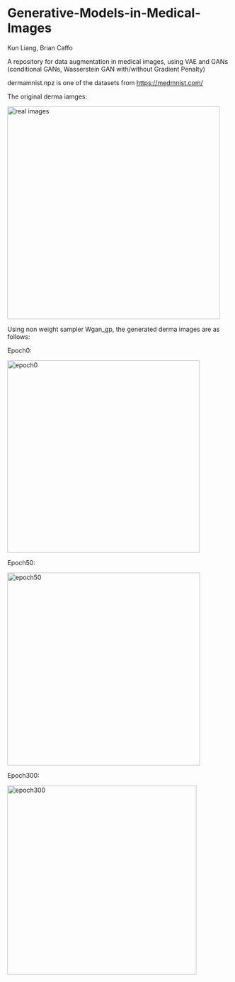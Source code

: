 # Generative-Models-in-Medical-Images
Kun Liang, Brian Caffo

A repository for data augmentation in medical images, using VAE and GANs (conditional GANs, Wasserstein GAN with/without Gradient Penalty)

dermamnist.npz is one of the datasets from https://medmnist.com/

The original derma iamges:

<img width="480" alt="real images" src="https://user-images.githubusercontent.com/36016499/230223300-7052d41f-a710-40f0-9b69-355dff596c77.png">

Using non weight sampler Wgan_gp, the generated derma images are as follows:

Epoch0:

<img width="434" alt="epoch0" src="https://user-images.githubusercontent.com/36016499/230223363-6637948f-69a1-43cf-8509-4935f5b3c5b6.png">

Epoch50:

<img width="435" alt="epoch50" src="https://user-images.githubusercontent.com/36016499/230223394-65500ec8-c225-45e7-8f85-0614e3942f09.png">

Epoch300:

<img width="427" alt="epoch300" src="https://user-images.githubusercontent.com/36016499/230223417-17673687-5d39-4690-974d-2a37a82fc356.png">
